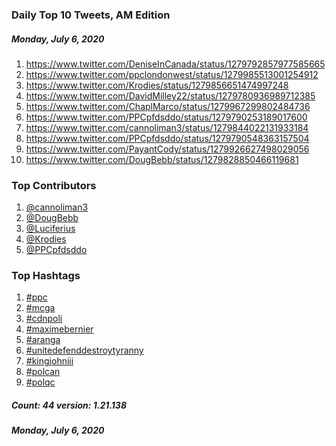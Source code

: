 ### Daily Top 10 Tweets, AM Edition
##### Monday, July 6, 2020
 1) https://www.twitter.com/DeniseInCanada/status/1279792857977585665
 2) https://www.twitter.com/ppclondonwest/status/1279985513001254912
 3) https://www.twitter.com/Krodies/status/1279856651474997248
 4) https://www.twitter.com/DavidMilley22/status/1279780936989712385
 5) https://www.twitter.com/ChaplMarco/status/1279967299802484736
 6) https://www.twitter.com/PPCpfdsddo/status/1279790253189017600
 7) https://www.twitter.com/cannoliman3/status/1279844022131933184
 8) https://www.twitter.com/PPCpfdsddo/status/1279790548363157504
 9) https://www.twitter.com/PayantCody/status/1279926627498029056
10) https://www.twitter.com/DougBebb/status/1279828850466119681

### Top Contributors
  1) [@cannoliman3](https://www.twitter.com/cannoliman3)
  2) [@DougBebb](https://www.twitter.com/DougBebb)
  3) [@Luciferius](https://www.twitter.com/Luciferius)
  4) [@Krodies](https://www.twitter.com/Krodies)
  5) [@PPCpfdsddo](https://www.twitter.com/PPCpfdsddo)


### Top Hashtags

  1) [#ppc](https://www.twitter.com/hashtag/ppc)
  2) [#mcga](https://www.twitter.com/hashtag/mcga)
  3) [#cdnpoli](https://www.twitter.com/hashtag/cdnpoli)
  4) [#maximebernier](https://www.twitter.com/hashtag/maximebernier)
  5) [#aranga](https://www.twitter.com/hashtag/aranga)
  6) [#unitedefenddestroytyranny](https://www.twitter.com/hashtag/unitedefenddestroytyranny)
  7) [#kingjohniii](https://www.twitter.com/hashtag/kingjohniii)
  8) [#polcan](https://www.twitter.com/hashtag/polcan)
  9) [#polqc](https://www.twitter.com/hashtag/polqc)

##### Count: 44	version: 1.21.138
##### Monday, July 6, 2020

